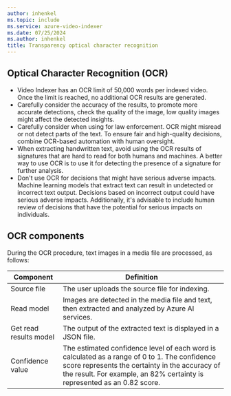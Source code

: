 ```yaml
---
author: inhenkel
ms.topic: include 
ms.service: azure-video-indexer
ms.date: 07/25/2024
ms.author: inhenkel
title: Transparency optical character recognition
---
```


## Optical Character Recognition (OCR)

- Video Indexer has an OCR limit of 50,000 words per indexed video. Once the limit is reached, no additional OCR results are generated.
- Carefully consider the accuracy of the results, to promote more accurate detections, check the quality of the image, low quality images might affect the detected insights.  
- Carefully consider when using for law enforcement. OCR might misread or not detect parts of the text. To ensure fair and high-quality decisions, combine OCR-based automation with human oversight. 
- When extracting handwritten text, avoid using the OCR results of signatures that are hard to read for both humans and machines. A better way to use OCR is to use it for detecting the presence of a signature for further analysis. 
- Don't use OCR for decisions that might have serious adverse impacts. Machine learning models that extract text can result in undetected or incorrect text output. Decisions based on incorrect output could have serious adverse impacts. Additionally, it's advisable to include human review of decisions that have the potential for serious impacts on individuals.

## OCR components 

During the OCR procedure, text images in a media file are processed, as follows:  

|Component|Definition|
|---|---|
|Source file|	The user uploads the source file for indexing.|
|Read model	|Images are detected in the media file and text, then extracted and analyzed by Azure AI services. |
|Get read results model	|The output of the extracted text is displayed in a JSON file.|
|Confidence value|	The estimated confidence level of each word is calculated as a range of 0 to 1. The confidence score represents the certainty in the accuracy of the result. For example, an 82% certainty is represented as an 0.82 score.|
